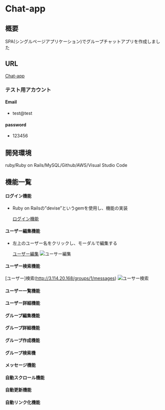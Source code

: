 #  Chat-app

##  概要
SPA(シングルページアプリケーション)でグループチャットアプリを作成しました

##  URL
[Chat-app](http://3.114.20.168/)
### テスト用アカウント
####  Email
- test@test
####  password
- 123456
  
##  開発環境
ruby/Ruby on Rails/MySQL/Github/AWS/Visual Studio Code

##  機能一覧
####  ログイン機能
- Ruby on Railsの”devise”というgemを使用し、機能の実装

  [ログイン機能](http://3.114.20.168/users)
####  ユーザー編集機能
- 左上のユーザー名をクリックし、モーダルで編集する

  [ユーザー編集](http://3.114.20.168/)
  ![ユーサー編集](https://user-images.githubusercontent.com/53309563/75776402-4d818480-5d97-11ea-9b75-77f1457c5aed.png)
####  ユーザー検索機能

  [ユーザー]検索(http://3.114.20.168/groups/1/messages)
  ![ユーサー検索](https://user-images.githubusercontent.com/53309563/75777252-fc729000-5d98-11ea-93b8-63dab9049c72.png)
####  ユーザー一覧機能
####  ユーザー詳細機能
####  グループ編集機能
####  グループ詳細機能
####  グループ作成機能
####  グループ検索機
####  メッセージ機能 
####  自動スクロール機能
####  自動更新機能
####  自動リンク化機能



